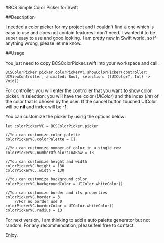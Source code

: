 #BCS Simple Color Picker for Swift

##Description

I needed a color picker for my project and I couldn't find a one which is easy to use and does not contain features I don't need. I wanted it to be super easy to use and good looking. I am pretty new in Swift world, so if anything wrong, please let me know.

##Usage

You just need to copy BCSColorPicker.swift into your workspace and call:

```
BCSColorPicker.picker.colorPickerVC.showColorPicker(controller: UIViewController, animated: Bool, selection: ((UIColor?, Int) -> Void))
```

For controller: you will enter the controller that you want to show color picker. In selection: you will have the color (*UIColor*) and the index (*Int*) of the color that is chosen by the user. If the cancel button touched UIColor will be **nil** and index will be **-1**.

You can customize the picker by using the options below:

```
let colorPickerVC = BCSColorPicker.picker

//You can customize color palette
colorPickerVC.colorPalette = []

//You can customize number of color in a single row
colorPickerVC.numberOfColorsInARow = 13

//You can customize height and width
colorPickerVC.height = 130
colorPickerVC..width = 130

//You can customize background color
colorPickerVC.backgroundColor = UIColor.whiteColor()

//You can customize border and its properties
colorPickerVC.border = 3
	//For no border use 0 
colorPickerVC.borderColor = UIColor.whiteColor()
colorPickerVC.radius = 13
```

For next version, I am thinking to add a auto palette generator but not random. For any recommendation, please feel free to contact.

Enjoy. 